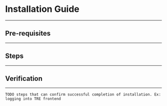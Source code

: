 # Installation Guide

---

## Pre-requisites

---

## Steps

---

## Verification

---

`TODO steps that can confirm successful completion of installation. Ex: logging into TRE frontend`
